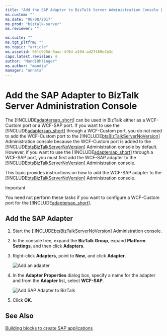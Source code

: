 ```yaml
---
title: "Add the SAP Adapter to BizTalk Server Administration Console | Microsoft Docs"
ms.custom: ""
ms.date: "06/08/2017"
ms.prod: "biztalk-server"
ms.reviewer: ""

ms.suite: ""
ms.tgt_pltfrm: ""
ms.topic: "article"
ms.assetid: 95fc925d-0aac-4f0d-a19d-ad27469e4b3c
caps.latest.revision: 4
author: "MandiOhlinger"
ms.author: "mandia"
manager: "anneta"
---
```

# Add the SAP Adapter to BizTalk Server Administration Console
The [!INCLUDE[adaptersap_short](../../includes/adaptersap-short-md.md)] can be used in BizTalk either as a WCF-Custom port or a WCF-SAP port. If you want to use the [!INCLUDE[adaptersap_short](../../includes/adaptersap-short-md.md)] through a WCF-Custom port, you do not need to add the WCF-Custom port to the [!INCLUDE[btsBizTalkServerNoVersion](../../includes/btsbiztalkservernoversion-md.md)] Administration console because the WCF-Custom port is added to the [!INCLUDE[btsBizTalkServerNoVersion](../../includes/btsbiztalkservernoversion-md.md)] Administration console by default. However, if you want to use the [!INCLUDE[adaptersap_short](../../includes/adaptersap-short-md.md)] through a WCF-SAP port, you must first add the WCF-SAP adapter to the [!INCLUDE[btsBizTalkServerNoVersion](../../includes/btsbiztalkservernoversion-md.md)] Administration console.  
  
 This topic provides instructions on how to add the WCF-SAP adapter to the [!INCLUDE[btsBizTalkServerNoVersion](../../includes/btsbiztalkservernoversion-md.md)] Administration console.  
  
> [!IMPORTANT]
>  You need not perform these tasks if you want to configure a WCF-Custom port for the [!INCLUDE[adaptersap_short](../../includes/adaptersap-short-md.md)].  
  
## Add the SAP Adapter  
  
1. Start the [!INCLUDE[btsBizTalkServerNoVersion](../../includes/btsbiztalkservernoversion-md.md)] Administration console.  
  
2. In the console tree, expand the **BizTalk Group**, expand **Platform Settings**, and then click **Adapters**.  
  
3. Right-click **Adapters**, point to **New**, and click **Adapter**.  
  
    ![Add an adapter](../../adapters-and-accelerators/media/c9610d42-8465-4099-b403-87df6dcd0d99.gif "c9610d42-8465-4099-b403-87df6dcd0d99")  
  
4. In the **Adapter Properties** dialog box, specify a name for the adapter and from the **Adapter** list, select **WCF-SAP**.  
  
    ![Add SAP Adapter to BizTalk](../../adapters-and-accelerators/media/a1235b38-ab93-4233-924d-42710540b951.gif "a1235b38-ab93-4233-924d-42710540b951")  
  
5. Click **OK**.  
  
## See Also  
[Building blocks to create SAP applications](../../adapters-and-accelerators/adapter-sap/building-blocks-to-create-sap-applications.md)